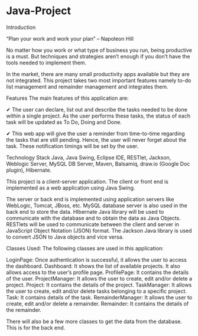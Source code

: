 # Java-Project
Introduction

“Plan your work and work your plan” – Napoleon Hill
 
No matter how you work or what type of business you run, being productive is a must. But techniques and strategies aren’t enough if you don’t have the tools needed to implement them.

In the market, there are many small productivity apps available but they are not integrated. This project takes two most important features namely to-do list management and remainder management and integrates them.


Features
The main features of this application are:

✔ The user can declare, list out and describe the tasks needed to be done within a single project. As the user performs these tasks, the status of each task will be updated as To Do, Doing and Done.

✔ This web app will give the user a reminder from time-to-time regarding the tasks that are still pending. Hence, the user will never forget about the task. These notification timings will be set by the user.


Technology Stack
Java, Java Swing, Eclipse IDE, RESTlet, Jackson, Weblogic Server, MySQL DB Server, Maven, Balsamiq, draw.io (Google Doc plugin), Hibernate.

This project is a client-server application. The client or front end is implemented as a web application using Java Swing.



The server or back end is implemented using application servers like WebLogic, Tomcat, JBoss, etc. MySQL database server is also used in the back end to store the data. HIbernate Java library will be used to communicate with the database and to obtain the data as Java Objects. RESTlets will be used to communicate between the client and server in JavaScript Object Notation (JSON) format. The Jackson Java library is used to convert JSON to Java objects and vice versa.


Classes Used:
The following classes are used in this application:

LoginPage: Once authentication is successful, it allows the user to access the dashboard.
Dashboard: It shows the list of available projects. It also allows access to the user’s profile page.
ProfilePage: It contains the details of the user.
ProjectManager: It allows the user to create, edit and/or delete a project.
Project: It contains the details of the project.
TaskManager: It allows the user to create, edit and/or delete tasks belonging to a specific project.
Task: It contains details of the task.
RemainderManager: It allows the user to create, edit and/or delete a remainder.
Remainder: It contains the details of the remainder.

 There will also be a few more classes to get the data from the database. This is for the back end.
